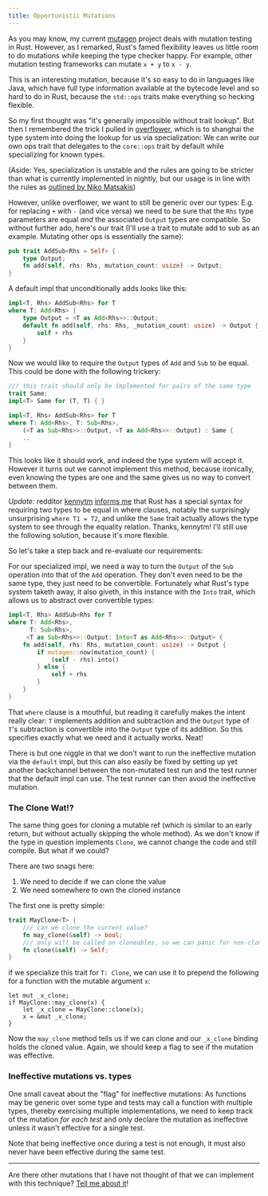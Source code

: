 ```yaml
---
title: Opportunistic Mutations
---
```


As you may know, my current [mutagen](https://github.com/llogiq/mutagen)
project deals with mutation testing in Rust. However, as I remarked, Rust's
famed flexibility leaves us little room to do mutations while keeping the type
checker happy. For example, other mutation testing frameworks can mutate
`x + y` to `x - y`.

This is an interesting mutation, because it's so easy to do in languages like
Java, which have full type information available at the bytecode level and so
hard to do in Rust, because the `std::ops` traits make everything so hecking
flexible.

So my first thought was "it's generally impossible without trait lookup". But
then I remembered the trick I pulled in
[overflower](https://github.com/llogiq/overflower), which is to shanghai the
type system into doing the lookup for us via specialization: We can write our
own ops trait that delegates to the `core::ops` trait by default while
specializing for known types.

(Aside: Yes, specialization is unstable and the rules are going to be stricter
than what is currently implemented in nightly, but our usage is in line with
the rules as [outlined by Niko Matsakis])

[outlined by Niko Matsakis]: http://smallcultfollowing.com/babysteps/blog/2018/02/09/maximally-minimal-specialization-always-applicable-impls/ "Maximally Minimal Specialization"

However, unlike overflower, we want to still be generic over our types: E.g.
for replacing `+` with `-` (and vice versa) we need to be sure that the `Rhs`
type parameters are equal *and* the associated `Output` types are compatible.
So without further ado, here's our trait (I'll use a trait to mutate add to
sub as an example. Mutating other ops is essentially the same):

```rust
pub trait AddSub<Rhs = Self> {
    type Output;
    fn add(self, rhs: Rhs, mutation_count: usize) -> Output;
}
```

A default impl that unconditionally adds looks like this:

```rust
impl<T, Rhs> AddSub<Rhs> for T
where T: Add<Rhs> {
    type Output = <T as Add<Rhs>>::Output;
    default fn add(self, rhs: Rhs, _mutation_count: usize) -> Output {
        self + rhs
    }
}
```

Now we would like to require the `Output` types of `Add` and `Sub` to be equal.
This could be done with the following trickery:

```rust
/// this trait should only be implemented for pairs of the same type
trait Same;
impl<T> Same for (T, T) { }

impl<T, Rhs> AddSub<Rhs> for T
where T: Add<Rhs>, T: Sub<Rhs>,
    (<T as Sub<Rhs>>::Output, <T as Add<Rhs>>::Output) : Same {
    ..
}
```

This looks like it should work, and indeed the type system will accept it.
However it turns out we cannot implement this method, because ironically, even
knowing the types are one and the same gives us no way to convert between them.

*Update:* redditor [kennytm](https://reddit.com/user/kennytm)
[informs me](https://www.reddit.com/r/rust/comments/81pth8/blog_opportunistic_mutations_for_the_mutagen_rust/dv4oqrl/)
that Rust has a special syntax for requiring two types to be equal in where
clauses, notably the surprisingly unsurprising `where T1 = T2`, and unlike the
`Same` trait actually allows the type system to see through the equality
relation. Thanks, kennytm! I'll still use the following solution, because it's
more flexible.

So let's take a step back and re-evaluate our requirements:

For our specialized impl, we need a way to turn the `Output` of the `Sub`
operation into that of the `Add` operation. They don't even need to be the same
type, they just need to be convertible. Fortunately what Rust's type system
taketh away, it also giveth, in this instance with the `Into` trait, which
allows us to abstract over convertible types:

```rust
impl<T, Rhs> AddSub<Rhs for T
where T: Add<Rhs>,
      T: Sub<Rhs>,
     <T as Sub<Rhs>>::Output: Into<T as Add<Rhs>>::Output> {
    fn add(self, rhs: Rhs, mutation_count: usize) -> Output {
        if mutagen::now(mutation_count) {
            (self - rhs).into()
        } else {
            self + rhs
        }
    }
}
```

That `where` clause is a mouthful, but reading it carefully makes the intent
really clear: `T` implements addition and subtraction and the `Output` type of
`T`'s subtraction is convertible into the `Output` type of its addition. So
this specifies exactly what we need and it actually works. Neat!

There is but one niggle in that we don't want to run the ineffective mutation
via the `default` impl, but this can also easily be fixed by setting up yet
another backchannel between the non-mutated test run and the test runner that
the default impl can use. The test runner can then avoid the ineffective
mutation.

### The Clone Wat!?

The same thing goes for cloning a mutable ref (which is similar to an early
return, but without actually skipping the whole method). As we don't know if
the type in question implements `Clone`, we cannot change the code and still
compile. But what if we could?

There are two snags here:

1. We need to decide if we can clone the value
2. We need somewhere to own the cloned instance

The first one is pretty simple:

```rust
trait MayClone<T> {
    /// can we clone the current value?
    fn may_clone(&self) -> bool;
    /// only will be called on cloneables, so we can panic for non-cloneables
    fn clone(&self) -> Self;
}
```

if we specialize this trait for `T: Clone`, we can use it to prepend the
following for a function with the mutable argument `x`:

```
let mut _x_clone;
if MayClone::may_clone(x) {
    let _x_clone = MayClone::clone(x);
    x = &mut _x_clone;
}
```

Now the `may_clone` method tells us if we can clone and our `_x_clone` binding
holds the cloned value. Again, we should keep a flag to see if the mutation
was effective.

### Ineffective mutations vs. types

One small caveat about the "flag" for ineffective mutations: As functions may
be generic over some type and tests may call a function with multiple types,
thereby exercising multiple implementations, we need to keep track of the
mutation *for each test* and only declare the mutation as ineffective unless it
wasn't effective for a single test.

Note that being ineffective once during a test is not enough, it must also
never have been effective during the same test.

-----

Are there other mutations that I have not thought of that we can implement with
this technique? [Tell me about it](https://github.com/llogiq/mutagen/issues)!
